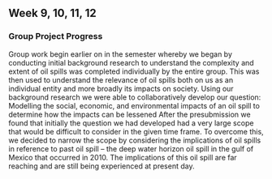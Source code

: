 ## Week 9, 10, 11, 12

### Group Project Progress
Group work begin earlier on in the semester whereby we began by conducting initial background research to understand the complexity and extent of oil spills was completed individually by the entire group. This was then used to understand the relevance of oil spills both on us as an individual entity and more broadly its impacts on society. Using our background research we were able to collaboratively develop our question: Modelling the social, economic, and environmental impacts of an oil spill to determine how the impacts can be lessened
After the presubmission we found that initially the question we had developed had a very large scope that would be difficult to consider in the given time frame. To overcome this, we decided to narrow the scope by considering the implications of oil spills in reference to past oil spill – the deep water horizon oil spill in the gulf of Mexico that occurred in 2010. The implications of this oil spill are far reaching and are still being experienced at present day. 

